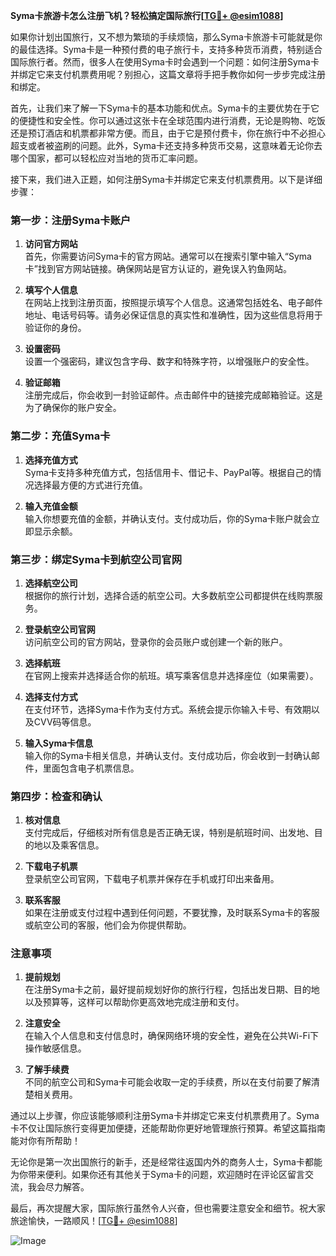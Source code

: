 **Syma卡旅游卡怎么注册飞机？轻松搞定国际旅行[[TG💪+ @esim1088](https://t.me/s/esim1088)]**

如果你计划出国旅行，又不想为繁琐的手续烦恼，那么Syma卡旅游卡可能就是你的最佳选择。Syma卡是一种预付费的电子旅行卡，支持多种货币消费，特别适合国际旅行者。然而，很多人在使用Syma卡时会遇到一个问题：如何注册Syma卡并绑定它来支付机票费用呢？别担心，这篇文章将手把手教你如何一步步完成注册和绑定。

首先，让我们来了解一下Syma卡的基本功能和优点。Syma卡的主要优势在于它的便捷性和安全性。你可以通过这张卡在全球范围内进行消费，无论是购物、吃饭还是预订酒店和机票都非常方便。而且，由于它是预付费卡，你在旅行中不必担心超支或者被盗刷的问题。此外，Syma卡还支持多种货币交易，这意味着无论你去哪个国家，都可以轻松应对当地的货币汇率问题。

接下来，我们进入正题，如何注册Syma卡并绑定它来支付机票费用。以下是详细步骤：

### 第一步：注册Syma卡账户

1. **访问官方网站**  
   首先，你需要访问Syma卡的官方网站。通常可以在搜索引擎中输入“Syma卡”找到官方网站链接。确保网站是官方认证的，避免误入钓鱼网站。

2. **填写个人信息**  
   在网站上找到注册页面，按照提示填写个人信息。这通常包括姓名、电子邮件地址、电话号码等。请务必保证信息的真实性和准确性，因为这些信息将用于验证你的身份。

3. **设置密码**  
   设置一个强密码，建议包含字母、数字和特殊字符，以增强账户的安全性。

4. **验证邮箱**  
   注册完成后，你会收到一封验证邮件。点击邮件中的链接完成邮箱验证。这是为了确保你的账户安全。

### 第二步：充值Syma卡

1. **选择充值方式**  
   Syma卡支持多种充值方式，包括信用卡、借记卡、PayPal等。根据自己的情况选择最方便的方式进行充值。

2. **输入充值金额**  
   输入你想要充值的金额，并确认支付。支付成功后，你的Syma卡账户就会立即显示余额。

### 第三步：绑定Syma卡到航空公司官网

1. **选择航空公司**  
   根据你的旅行计划，选择合适的航空公司。大多数航空公司都提供在线购票服务。

2. **登录航空公司官网**  
   访问航空公司的官方网站，登录你的会员账户或创建一个新的账户。

3. **选择航班**  
   在官网上搜索并选择适合你的航班。填写乘客信息并选择座位（如果需要）。

4. **选择支付方式**  
   在支付环节，选择Syma卡作为支付方式。系统会提示你输入卡号、有效期以及CVV码等信息。

5. **输入Syma卡信息**  
   输入你的Syma卡相关信息，并确认支付。支付成功后，你会收到一封确认邮件，里面包含电子机票信息。

### 第四步：检查和确认

1. **核对信息**  
   支付完成后，仔细核对所有信息是否正确无误，特别是航班时间、出发地、目的地以及乘客信息。

2. **下载电子机票**  
   登录航空公司官网，下载电子机票并保存在手机或打印出来备用。

3. **联系客服**  
   如果在注册或支付过程中遇到任何问题，不要犹豫，及时联系Syma卡的客服或航空公司的客服，他们会为你提供帮助。

### 注意事项

1. **提前规划**  
   在注册Syma卡之前，最好提前规划好你的旅行行程，包括出发日期、目的地以及预算等，这样可以帮助你更高效地完成注册和支付。

2. **注意安全**  
   在输入个人信息和支付信息时，确保网络环境的安全性，避免在公共Wi-Fi下操作敏感信息。

3. **了解手续费**  
   不同的航空公司和Syma卡可能会收取一定的手续费，所以在支付前要了解清楚相关费用。

通过以上步骤，你应该能够顺利注册Syma卡并绑定它来支付机票费用了。Syma卡不仅让国际旅行变得更加便捷，还能帮助你更好地管理旅行预算。希望这篇指南能对你有所帮助！

无论你是第一次出国旅行的新手，还是经常往返国内外的商务人士，Syma卡都能为你带来便利。如果你还有其他关于Syma卡的问题，欢迎随时在评论区留言交流，我会尽力解答。

最后，再次提醒大家，国际旅行虽然令人兴奋，但也需要注意安全和细节。祝大家旅途愉快，一路顺风！[[TG💪+ @esim1088](https://t.me/s/esim1088)] 

![Image](https://i.postimg.cc/4NQfJmqS/Snipaste-2025-05-13-00-14-12.png)